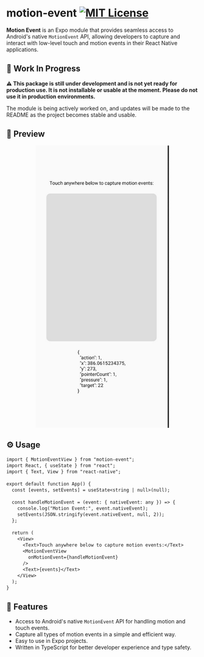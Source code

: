 # motion-event [![MIT License](https://img.shields.io/badge/License-MIT-green.svg)](https://choosealicense.com/licenses/mit/)

**Motion Event** is an Expo module that provides seamless access to Android's native `MotionEvent` API, allowing developers to capture and interact with low-level touch and motion events in their React Native applications.

## 🚧 Work In Progress

**⚠️ This package is still under development and is not yet ready for production use. It is not installable or usable at the moment. Please do not use it in production environments.**

The module is being actively worked on, and updates will be made to the README as the project becomes stable and usable.

## 🎨 Preview

<p align="center">
  <img src="readme-assets/screenshot.png" alt="Preview of Motion Event" width="350"/>
</p>

## ⚙️ Usage

```tsx
import { MotionEventView } from "motion-event";
import React, { useState } from "react";
import { Text, View } from "react-native";

export default function App() {
  const [events, setEvents] = useState<string | null>(null);

  const handleMotionEvent = (event: { nativeEvent: any }) => {
    console.log("Motion Event:", event.nativeEvent);
    setEvents(JSON.stringify(event.nativeEvent, null, 2));
  };

  return (
    <View>
      <Text>Touch anywhere below to capture motion events:</Text>
      <MotionEventView
        onMotionEvent={handleMotionEvent}
      />
      <Text>{events}</Text>
    </View>
  );
}
```

## 🚀 Features

- Access to Android's native `MotionEvent` API for handling motion and touch events.
- Capture all types of motion events in a simple and efficient way.
- Easy to use in Expo projects.
- Written in TypeScript for better developer experience and type safety.

